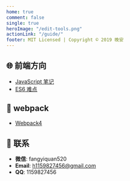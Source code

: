 ```yaml
---
home: true
comment: false
single: true
heroImage: "/edit-tools.png"
actionLink: "/guide/"
footer: MIT Licensed | Copyright © 2019 晚安
---
```


<div align="center" class="show-in-github">
  
  <br/><br/>
</div>

<!-- <div align="center" class="show-in-github">
  <a href="https://xin-tan.com/"> <img src="https://img.shields.io/badge/online-阅读-success.svg?style=popout-square"></a>
  <a href="https://github.com/dadawanan"> <img src="https://img.shields.io/badge/author-心谭-ff69b4.svg?style=popout-square"></a>
  <a href="https://github.com/dadawanan/blog/blob/master/LICENSE"> <img src="https://img.shields.io/badge/license-MIT-blue.svg?style=popout-square"></a>
  <a href="https://xin-tan.com/"> <img src="https://img.shields.io/badge/about-前端|算法|UI|工具-fa8c16.svg?style=popout-square"></a>
  <br/><br/>
</div> -->


## 🌐 前端方向

- [JavaScript 笔记]()
- [ES6 难点]()



## 🔧 webpack

- [Webpack4]()


## 📮 联系

- **微信**: fangyiquan520
- **Email**: h1159827456@gmail.com
- **QQ**: 1159827456

<style scoped>
main ul {
  line-height: 2.5;
}

.show-in-github {
  display: none;
}
</style>
